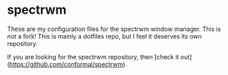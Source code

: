 # spectrwm

These are my configuration files for the spectrwm window manager. This is *not*
a fork! This is mainly a dotfiles repo, but I feel it deserves its own
repository.

If you are looking for the spectrwm repository, then [check it out]
(https://github.com/conformal/spectrwm).
